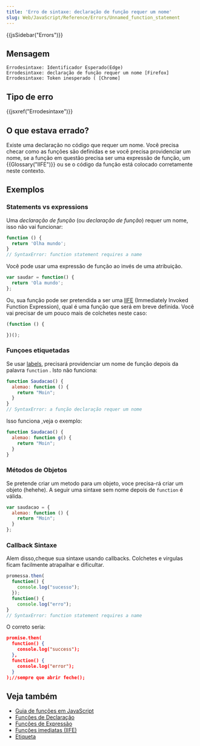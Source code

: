 ```yaml
---
title: 'Erro de sintaxe: declaração de função requer um nome'
slug: Web/JavaScript/Reference/Errors/Unnamed_function_statement
---
```


{{jsSidebar("Errors")}}

## Mensagem

```
Errodesintaxe: Identificador Esperado(Edge)
Errodesintaxe: declaração de função requer um nome [Firefox]
Errodesintaxe: Token inesperado ( [Chrome]
```

## Tipo de erro

{{jsxref("Errodesintaxe")}}

## O que estava errado?

Existe uma declaração no código que requer um nome. Você precisa checar como as funções são definidas e se você precisa providenciar um nome, se a função em questão precisa ser uma expressão de função, um {{Glossary("IIFE")}} ou se o código da função está colocado corretamente neste contexto.

## Exemplos

### Statements vs expressions

Uma _declaração de função_ (ou _declaração de função_) requer um nome, isso não vai funcionar:

```js example-bad
function () {
  return 'Olha mundo';
}
// SyntaxError: function statement requires a name
```

Você pode usar uma expressão de função ao invés de uma atribuição.

```js example-good
var saudar = function() {
  return 'Ola mundo';
};
```

Ou, sua função pode ser pretendida a ser uma [IIFE](https://en.wikipedia.org/wiki/Immediately-invoked_function_expression) (Immediately Invoked Function Expression), qual é uma função que será em breve definida. Você vai precisar de um pouco mais de colchetes neste caso:

```js example-good
(function () {

})();
```

### Funçoes etiquetadas

Se usar [labels](/pt-BR/docs/Web/JavaScript/Reference/Statements/label), precisará providenciar um nome de função depois da palavra `function` . Isto não funciona:

```js example-bad
function Saudacao() {
  alemao: function () {
    return "Moin";
  }
}
// SyntaxError: a função declaração requer um nome
```

Isso funciona ,veja o exemplo:

```js example-good
function Saudacao() {
  alemao: function g() {
    return "Moin";
  }
}
```

### Métodos de Objetos

Se pretende criar um metodo para um objeto, voce precisa-rá criar um objeto (hehehe). A seguir uma sintaxe sem nome depois de `function` é válida.

```js example-good
var saudacao = {
  alemao: function () {
    return "Moin";
  }
};
```

### Callback Sintaxe

Alem disso,cheque sua sintaxe usando callbacks. Colchetes e virgulas ficam facilmente atrapalhar e dificultar.

```js example-bad
promessa.then(
  function() {
    console.log("sucesso");
  });
  function() {
    console.log("erro");
}
// SyntaxError: function statement requires a name
```

O correto seria:

```json example-good
promise.then(
  function() {
    console.log("success");
  },
  function() {
    console.log("error");
  }
);//sempre que abrir feche();
```

## Veja também

- [Guia de funções em JavaScript](/pt-BR/docs/Web/JavaScript/Guide/Functions)
- [Funções de Declaração](/pt-BR/docs/Web/JavaScript/Reference/Statements/function)
- [Funções de Expressão](/pt-BR/docs/Web/JavaScript/Reference/Operators/function)
- [Funções imediatas (IIFE)](https://en.wikipedia.org/wiki/Immediately-invoked_function_expression)
- [Etiqueta](/pt-BR/docs/Web/JavaScript/Reference/Statements/label)
